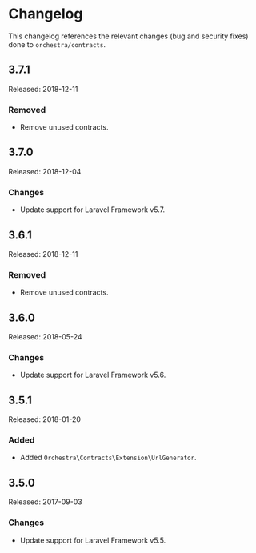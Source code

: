 # Changelog

This changelog references the relevant changes (bug and security fixes) done to `orchestra/contracts`.

## 3.7.1

Released: 2018-12-11

### Removed

* Remove unused contracts.

## 3.7.0

Released: 2018-12-04

### Changes

* Update support for Laravel Framework v5.7.

## 3.6.1

Released: 2018-12-11

### Removed

* Remove unused contracts.

## 3.6.0

Released: 2018-05-24

### Changes

* Update support for Laravel Framework v5.6.

## 3.5.1

Released: 2018-01-20

### Added

* Added `Orchestra\Contracts\Extension\UrlGenerator`.

## 3.5.0

Released: 2017-09-03

### Changes

* Update support for Laravel Framework v5.5.
